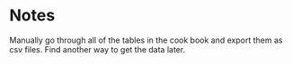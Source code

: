 # Notes

Manually go through all of the tables in the cook book and export them as csv files. Find another way to get the data later.
